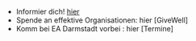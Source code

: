  * Informier dich! [hier](https://ea-rhein-main.github.io/ea-darmstadt-webseite/reading-material/)
 * Spende an effektive Organisationen: hier [GiveWell]
 * Komm bei EA Darmstadt vorbei : hier [Termine]
